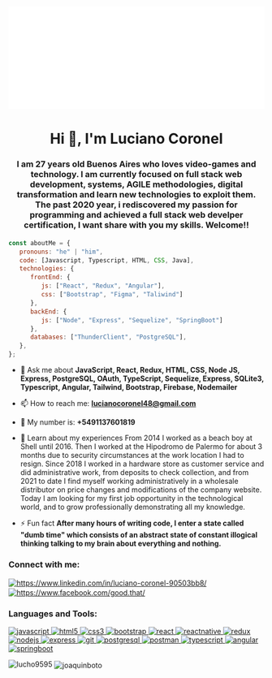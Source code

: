 <img src="https://github.com/BryanCPineda/BryanCPineda/blob/main/svg.svg" alt="hello world"/>


<h1 align="center">Hi 👋, I'm Luciano Coronel</h1>

<h3 align="center">I am 27 years old Buenos Aires who loves video-games and technology. I am currently focused on full stack web development, systems, AGILE methodologies, digital transformation and learn new technologies to exploit them. The past 2020 year, i rediscovered my passion for programming and achieved a full stack web develper certification, I want share with you my skills. Welcome!!</h3>

```javascript
const aboutMe = {
   pronouns: "he" | "him",
   code: [Javascript, Typescript, HTML, CSS, Java],
   technologies: {
      frontEnd: {
         js: ["React", "Redux", "Angular"],
         css: ["Bootstrap", "Figma", "Taliwind"]
      },
      backEnd: {
         js: ["Node", "Express", "Sequelize", "SpringBoot"]
      },
      databases: ["ThunderClient", "PostgreSQL"],
   },
};
```
- 💬 Ask me about **JavaScript, React, Redux, HTML, CSS, Node JS, Express, PostgreSQL, OAuth, TypeScript, Sequelize, Express, SQLite3, Typescript, Angular, Tailwind, Bootstrap, Firebase, Nodemailer**

- 📫 How to reach me: **lucianocoronel48@gmail.com**

- 📱 My number is: **+5491137601819**

- 📄 Learn about my experiences From 2014 I worked as a beach boy at Shell until 2016. Then I worked at the Hipodromo de Palermo for about 3 months due to security circumstances at the work location I had to resign. Since 2018 I worked in a hardware store as customer service and did administrative work, from deposits to check collection, and from 2021 to date I find myself working administratively in a wholesale distributor on price changes and modifications of the company website. Today I am looking for my first job opportunity in the technological world, and to grow professionally demonstrating all my knowledge.

- ⚡ Fun fact **After many hours of writing code, I enter a state called "dumb time" which consists of an abstract state of constant illogical thinking talking to my brain about everything and nothing.**

<h3 align="left">Connect with me:</h3>
<p align="left">
<a href="https://www.linkedin.com/in/luciano-coronel-90503bb8/" target="_blank"><img align="center" src="https://cdn.jsdelivr.net/npm/simple-icons@3.0.1/icons/linkedin.svg" alt="https://www.linkedin.com/in/luciano-coronel-90503bb8/" height="30" width="40" /></a>
<a href="https://www.facebook.com/good.that/" target="_blank"><img align="center" src="https://cdn.jsdelivr.net/npm/simple-icons@3.0.1/icons/facebook.svg" alt="https://www.facebook.com/good.that/" height="30" width="40" /></a>
</p>

<h3 align="left">Languages and Tools:</h3>
<p align="left">  <a href="https://developer.mozilla.org/en-US/docs/Web/JavaScript" target="_blank"> <img src="https://upload.wikimedia.org/wikipedia/commons/thumb/9/99/Unofficial_JavaScript_logo_2.svg/1024px-Unofficial_JavaScript_logo_2.svg.png" alt="javascript" width="40" height="40"/> </a> 
<a href="https://www.w3.org/html/" target="_blank"> <img src="https://upload.wikimedia.org/wikipedia/commons/thumb/3/38/HTML5_Badge.svg/600px-HTML5_Badge.svg.png" alt="html5" width="40" height="40"/> </a>
<a href="https://www.w3schools.com/css/" target="_blank"> <img src="https://cdn4.iconfinder.com/data/icons/social-media-logos-6/512/121-css3-512.png" alt="css3" width="40" height="40"/> </a> 
<a href="https://getbootstrap.com" target="_blank"> <img src="https://upload.wikimedia.org/wikipedia/commons/thumb/b/b2/Bootstrap_logo.svg/1024px-Bootstrap_logo.svg.png" alt="bootstrap" width="40" height="40"/> </a> 
<a href="https://reactjs.org/" target="_blank"> <img src="https://seeklogo.com/images/R/react-logo-7B3CE81517-seeklogo.com.png" alt="react" width="40" height="40"/> </a> 
<a href="https://reactnative.dev/" target="_blank"> <img src="https://reactnative.dev/img/header_logo.svg" alt="reactnative" width="40" height="40"/> </a> 
<a href="https://redux.js.org" target="_blank"> <img src="https://seeklogo.com/images/R/redux-logo-9CA6836C12-seeklogo.com.png" alt="redux" width="40" height="40"/> </a>
<a href="https://nodejs.org" target="_blank"> <img src="https://cdn.pixabay.com/photo/2015/04/23/17/41/node-js-736399_960_720.png" alt="nodejs" height="40"/> </a>
<a href="https://expressjs.com" target="_blank"> <img src="https://i.cloudup.com/zfY6lL7eFa-3000x3000.png" alt="express" height="40"/> </a> 
<a href="https://git-scm.com/" target="_blank"> <img src="https://www.vectorlogo.zone/logos/git-scm/git-scm-icon.svg" alt="git" width="40" height="40"/> </a> 
<a href="https://www.postgresql.org" target="_blank"> <img src="https://upload.wikimedia.org/wikipedia/commons/thumb/2/29/Postgresql_elephant.svg/1200px-Postgresql_elephant.svg.png" alt="postgresql" width="40" height="40"/> </a> 
<a href="https://postman.com" target="_blank"> <img src="https://www.vectorlogo.zone/logos/getpostman/getpostman-icon.svg" alt="postman" width="40" height="40"/> </a> 
<a href="https://www.typescriptlang.org/" target="_blank"> <img src="https://upload.wikimedia.org/wikipedia/commons/thumb/4/4c/Typescript_logo_2020.svg/1200px-Typescript_logo_2020.svg.png" alt="typescript" width="40" height="40"/> </a>
<a href="https://angular.io" target="_blank"><img src="https://repository-images.githubusercontent.com/24195339/87018c00-694b-11e9-8b5f-c34826306d36" alt="angular" width="40" height="40"/></a>
<a href="https://spring.io" target="_blank"><img src="https://www.vincenzoracca.com/images/spring.png" alt="springboot" width="40" height="40"/></a>

<p><img align="left" src="https://github-readme-stats.vercel.app/api/top-langs?username=lucho9595&show_icons=true&theme=dark&locale=en&layout=compact" alt="lucho9595" /></p>

<p>&nbsp;<img align="center" src="https://github-readme-stats.vercel.app/api?username=lucho9595&show_icons=true&locale=en" alt="joaquinboto" /></p>
